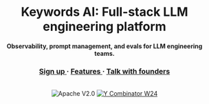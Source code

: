 <div align="center"><h1>Keywords AI: Full-stack LLM engineering platform</h1></div>
<div align="center"><h4>Observability, prompt management, and evals for LLM engineering teams.</h4></div>

<div align="center">
   <div>
      <h3>
         <a href="https://platform.keywordsai.co/signup">
            <strong>Sign up</strong>
         </a> · 
         <a href="https://docs.keywordsai.co/get-started/overview">
            <strong>Features</strong>
         </a> · 
         <a href="https://cal.com/keywordsai/demo">
            <strong>Talk with founders</strong>
         </a>
      </h3>
   </div>

   <br/>
   <div>
      <img src="https://img.shields.io/badge/License-Apache%20V2.0-red.svg?style=flat-square" alt="Apache V2.0">
      <a href="[https://www.ycombinator.com/companies/helicone](https://www.ycombinator.com/companies/keywords-ai)"><img src="https://img.shields.io/badge/Y%20Combinator-W24-orange?style=flat-square" alt="Y Combinator W24"></a>
   </div>
</div>
</br>
